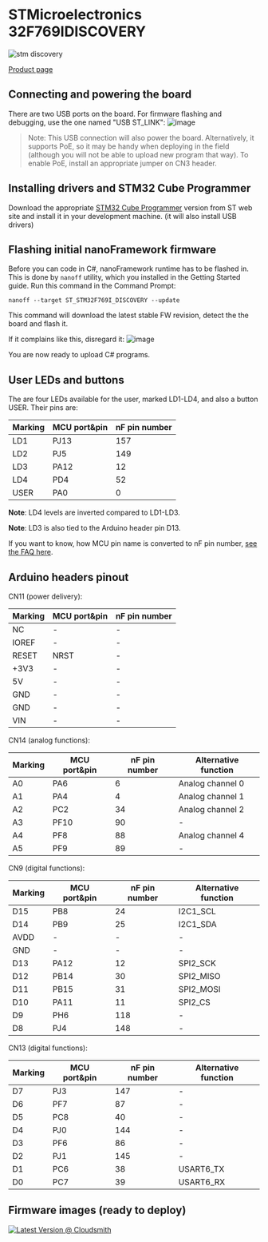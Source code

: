 # STMicroelectronics 32F769IDISCOVERY

![stm discovery](../../images/reference-targets/stm32f769i-disco.jpg)

[Product page](http://www.st.com/en/evaluation-tools/32f769idiscovery.html)

## Connecting and powering the board

There are two USB ports on the board. For firmware flashing and debugging, use the one named "USB ST_LINK":
![image](https://user-images.githubusercontent.com/71982803/132203876-38002367-37d2-49e0-b6c4-d417352cd6a6.png)

>Note: This USB connection will also power the board. Alternatively, it supports PoE, so it may be handy when deploying in the field (although you will not be able to upload new program that way). To enable PoE, install an appropriate jumper on CN3 header.

## Installing drivers and STM32 Cube Programmer

Download the appropriate [STM32 Cube Programmer](https://www.st.com/en/development-tools/stm32cubeprog.html) version from ST web site and install it in your development machine. (it will also install USB drivers)

## Flashing initial nanoFramework firmware

Before you can code in C#, nanoFramework runtime has to be flashed in. This is done by `nanoff` utility, which you installed in the Getting Started guide. Run this command in the Command Prompt:

`nanoff --target ST_STM32F769I_DISCOVERY --update`

This command will download the latest stable FW revision, detect the the board and flash it.

If it complains like this, disregard it:
![image](https://user-images.githubusercontent.com/71982803/132205447-64ad0120-7477-4a49-8a03-feefce789a57.png)

You are now ready to upload C# programs.

## User LEDs and buttons

The are four LEDs available for the user, marked LD1-LD4, and also a button USER. Their pins are:

|Marking|MCU port&pin|nF pin number|
|---|---|---|
|LD1|PJ13|157|
|LD2|PJ5|149|
|LD3|PA12|12|
|LD4|PD4|52|
|USER|PA0|0|

**Note**: LD4 levels are inverted compared to LD1-LD3.

**Note**: LD3 is also tied to the Arduino header pin D13.

If you want to know, how MCU pin name is converted to nF pin number, [see the FAQ here](https://docs.nanoframework.net/content/faq/working-with-stm32-targets.html).

## Arduino headers pinout

CN11 (power delivery):

|Marking|MCU port&pin|nF pin number|
|---|---|---|
|NC|-|-|
|IOREF|-|-|
|RESET|NRST|-|
|+3V3|-|-|
|5V|-|-|
|GND|-|-|
|GND|-|-|
|VIN|-|-|

CN14 (analog functions):

|Marking|MCU port&pin|nF pin number|Alternative function|
|---|---|---|---|
|A0|PA6|6|Analog channel 0|
|A1|PA4|4|Analog channel 1|
|A2|PC2|34|Analog channel 2|
|A3|PF10|90|-|
|A4|PF8|88|Analog channel 4|
|A5|PF9|89|-|

CN9 (digital functions):

|Marking|MCU port&pin|nF pin number|Alternative function|
|---|---|---|---|
|D15|PB8|24|I2C1_SCL|
|D14|PB9|25|I2C1_SDA|
|AVDD|-|-|-|
|GND|-|-|-|
|D13|PA12|12|SPI2_SCK|
|D12|PB14|30|SPI2_MISO|
|D11|PB15|31|SPI2_MOSI|
|D10|PA11|11|SPI2_CS|
|D9|PH6|118|-|
|D8|PJ4|148|-|

CN13 (digital functions):

|Marking|MCU port&pin|nF pin number|Alternative function|
|---|---|---|---|
|D7|PJ3|147|-|
|D6|PF7|87|-|
|D5|PC8|40|-|
|D4|PJ0|144|-|
|D3|PF6|86|-|
|D2|PJ1|145|-|
|D1|PC6|38|USART6_TX|
|D0|PC7|39|USART6_RX|

## Firmware images (ready to deploy)

[![Latest Version @ Cloudsmith](https://api-prd.cloudsmith.io/v1/badges/version/net-nanoframework/nanoframework-images/raw/ST_STM32F769I_DISCOVERY/latest/x/?render=true)](https://cloudsmith.io/~net-nanoframework/repos/nanoframework-images/packages/detail/raw/ST_STM32F769I_DISCOVERY/latest/)
